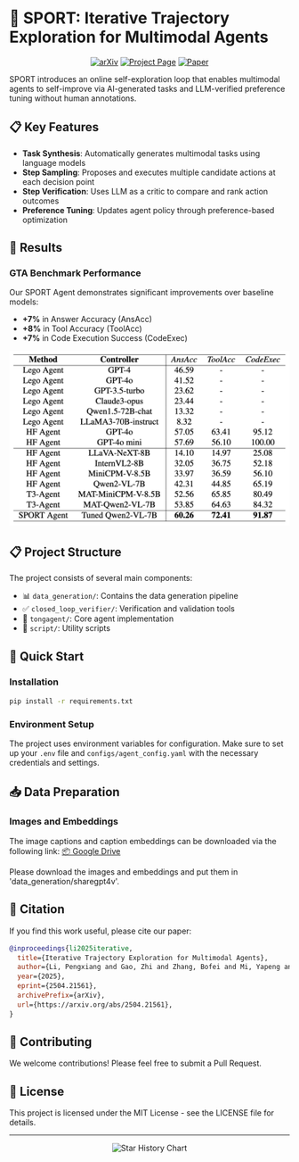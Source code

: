# 🎯 SPORT: Iterative Trajectory Exploration for Multimodal Agents

<div align="center">

[![arXiv](https://img.shields.io/badge/arXiv-2504.21561-b31b1b.svg)](https://arxiv.org/abs/2504.21561)
[![Project Page](https://img.shields.io/badge/Project-Page-2ea44f)](https://sport-agents.github.io)
[![Paper](https://img.shields.io/badge/Paper-PDF-red)](https://arxiv.org/pdf/2504.21561)

</div>

SPORT introduces an online self-exploration loop that enables multimodal agents to self-improve via AI-generated tasks and LLM-verified preference tuning without human annotations.

## 📋 Key Features

- **Task Synthesis**: Automatically generates multimodal tasks using language models
- **Step Sampling**: Proposes and executes multiple candidate actions at each decision point
- **Step Verification**: Uses LLM as a critic to compare and rank action outcomes
- **Preference Tuning**: Updates agent policy through preference-based optimization

## 🎯 Results

### GTA Benchmark Performance

Our SPORT Agent demonstrates significant improvements over baseline models:

- **+7%** in Answer Accuracy (AnsAcc)
- **+8%** in Tool Accuracy (ToolAcc)
- **+7%** in Code Execution Success (CodeExec)

![GTA Results](assets/gta_result.png)

## 📋 Project Structure

The project consists of several main components:
- 📊 `data_generation/`: Contains the data generation pipeline
- ✅ `closed_loop_verifier/`: Verification and validation tools
- 🤖 `tongagent/`: Core agent implementation
- 🔧 `script/`: Utility scripts

## 🚀 Quick Start

### Installation
```bash
pip install -r requirements.txt
```

### Environment Setup
The project uses environment variables for configuration. Make sure to set up your `.env` file and `configs/agent_config.yaml` with the necessary credentials and settings.

## 📥 Data Preparation

### Images and Embeddings
The image captions and caption embeddings can be downloaded via the following link:
[📦 Google Drive](https://drive.google.com/drive/folders/1Ek6qfmhcaTd7zTEQcBvELh6i7unVhTrk?usp=sharing)

Please download the images and embeddings and put them in 'data_generation/sharegpt4v'.

## 📝 Citation

If you find this work useful, please cite our paper:
```bibtex
@inproceedings{li2025iterative,
  title={Iterative Trajectory Exploration for Multimodal Agents}, 
  author={Li, Pengxiang and Gao, Zhi and Zhang, Bofei and Mi, Yapeng and Ma, Xiaojian and Shi, Chenrui and Yuan, Tao and Wu, Yuwei and Jia, Yunde and Zhu, Song-Chun and Li, Qing},
  year={2025},
  eprint={2504.21561},
  archivePrefix={arXiv},
  url={https://arxiv.org/abs/2504.21561}, 
}
```

## 🤝 Contributing

We welcome contributions! Please feel free to submit a Pull Request.

## 📄 License

This project is licensed under the MIT License - see the LICENSE file for details.

---

<div align="center">
  <img src="https://api.star-history.com/svg?repos=SPORT-Agents/SPORT-Agents&type=Date" alt="Star History Chart" />
</div>
